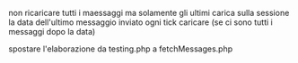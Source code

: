 non ricaricare tutti i maessaggi ma solamente gli ultimi
    carica sulla sessione la data dell'ultimo messaggio inviato
    ogni tick caricare (se ci sono tutti i messaggi dopo la data)


spostare l'elaborazione da testing.php a fetchMessages.php